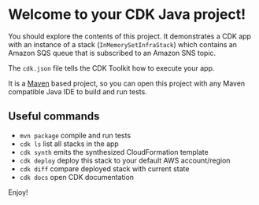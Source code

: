 # Welcome to your CDK Java project!

You should explore the contents of this project. It demonstrates a CDK app with an instance of a stack (`InMemorySetInfraStack`)
which contains an Amazon SQS queue that is subscribed to an Amazon SNS topic.

The `cdk.json` file tells the CDK Toolkit how to execute your app.

It is a [Maven](https://maven.apache.org/) based project, so you can open this project with any Maven compatible Java IDE to build and run tests.

## Useful commands

 * `mvn package`     compile and run tests
 * `cdk ls`          list all stacks in the app
 * `cdk synth`       emits the synthesized CloudFormation template
 * `cdk deploy`      deploy this stack to your default AWS account/region
 * `cdk diff`        compare deployed stack with current state
 * `cdk docs`        open CDK documentation

Enjoy!
